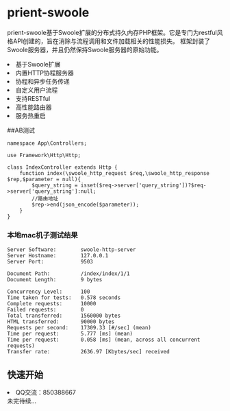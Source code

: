 # prient-swoole

prient-swoole基于Swoole扩展的分布式持久内存PHP框架。它是专门为restful风格API创建的，旨在消除与流程调用和文件加载相关的性能损失。
框架封装了Swoole服务器，并且仍然保持Swoole服务器的原始功能。
<li>基于Swoole扩展</li>
<li>内置HTTP协程服务器</li>
<li>协程和异步任务传递</li>
<li>自定义用户流程</li>
<li>支持RESTful</li>
<li>高性能路由器</li>
<li>服务热重启</li>

##AB测试
```
namespace App\Controllers;

use Framework\Http\Http;

class IndexController extends Http {
    function index(\swoole_http_request $req,\swoole_http_response $rep,$parameter = null){
        $query_string = isset($req->server['query_string'])?$req->server['query_string']:null;
        //路由地址
        $rep->end(json_encode($parameter));
    }
}
```
### 本地mac机子测试结果
```$xslt
Server Software:        swoole-http-server
Server Hostname:        127.0.0.1
Server Port:            9503

Document Path:          /index/index/1/1
Document Length:        9 bytes

Concurrency Level:      100
Time taken for tests:   0.578 seconds
Complete requests:      10000
Failed requests:        0
Total transferred:      1560000 bytes
HTML transferred:       90000 bytes
Requests per second:    17309.33 [#/sec] (mean)
Time per request:       5.777 [ms] (mean)
Time per request:       0.058 [ms] (mean, across all concurrent requests)
Transfer rate:          2636.97 [Kbytes/sec] received
```

## 快速开始




<li>QQ交流：850388667</li>
    未完待续...

